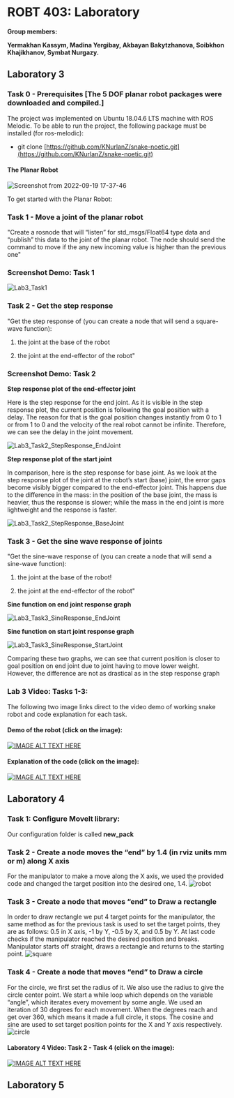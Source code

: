 # ROBT 403: Laboratory

**Group members:**

**Yermakhan Kassym, Madina Yergibay, Akbayan Bakytzhanova, Soibkhon Khajikhanov, Symbat Nurgazy.**



## Laboratory 3 
### Task 0 - Prerequisites [The 5 DOF planar robot packages were downloaded and compiled.]

The project was implemented on Ubuntu 18.04.6 LTS machine with ROS Melodic. To be able to run the project, the following package must be installed (for ros-melodic):

  - git clone [https://github.com/KNurlanZ/snake-noetic.git](https://github.com/KNurlanZ/snake-noetic.git)

#### The Planar Robot 

![Screenshot from 2022-09-19 17-37-46](https://user-images.githubusercontent.com/38093116/191009069-46c30621-b5c7-406c-ab96-3687db1c58d4.png)

To get started with the Planar Robot: 

### Task 1 - Move a joint of the planar robot
"Create a rosnode that will “listen” for std_msgs/Float64 type data and “publish” this data to the joint of the planar robot. The node should send the command to move if the any new incoming value is higher than the previous one"

### Screenshot Demo: Task 1

![Lab3_Task1](https://user-images.githubusercontent.com/38093116/191019623-1964f711-a30c-46e3-9a59-623d698141a2.png)

### Task 2 - Get the step response
"Get the step response of (you can create a node that will send a square-wave function):

1. the joint at the base of the robot 

2. the joint at the end-effector of the robot"

### Screenshot Demo: Task 2
**Step response plot of the end-effector joint**

Here is the step response for the end joint. As it is visible in the step response plot, the current position is following the goal position with a delay. The reason for that is the goal position changes instantly from 0 to 1 or from 1 to 0 and the velocity of the real robot cannot be infinite. Therefore, we can see the delay in the joint movement. 

![Lab3_Task2_StepResponse_EndJoint](https://user-images.githubusercontent.com/38093116/191019690-93a62df0-6ef9-4f89-9dfa-9886aae017fa.png)

**Step response plot of the start joint**

In comparison, here is the step response for base joint.  As we look at the step response plot of the joint at the robot’s start (base) joint, the error gaps become visibly bigger compared to the end-effector joint. This happens due to the difference in the mass: in the position of the base joint, the mass is heavier, thus the response is slower; while the mass in the end joint is more lightweight and the response is faster. 

![Lab3_Task2_StepResponse_BaseJoint](https://user-images.githubusercontent.com/38093116/191019697-5098343f-fda0-4e75-9db1-c217249b627a.png)



### Task 3 - Get the sine wave response of joints
"Get the sine-wave response of (you can create a node that will send a sine-wave
function):
1. the joint at the base of the robot!

2. the joint at the end-effector of the robot"

**Sine function on end joint response graph**

![Lab3_Task3_SineResponse_EndJoint](https://user-images.githubusercontent.com/38093116/191019723-5ff0b2fe-386e-4862-81f9-b18344b1bb58.png)

**Sine function on start joint response graph**

![Lab3_Task3_SineResponse_StartJoint](https://user-images.githubusercontent.com/38093116/191019731-1d5a340e-ecf4-4176-912b-1479897292d8.png)

Comparing these two graphs, we can see that current position is closer to goal position on end joint due to joint having to move lower weight. However, the difference are not as drastical as in the step response graph

### Lab 3 Video: Tasks 1-3:
  The following two image links direct to the video demo of working snake robot and code explanation for each task.
#### Demo of the robot (click on the image):
[![IMAGE ALT TEXT HERE](https://img.youtube.com/vi/PnbofYthCl8/0.jpg)](https://www.youtube.com/watch?v=PnbofYthCl8)

#### Explanation of the code (click on the image):
[![IMAGE ALT TEXT HERE](https://img.youtube.com/vi/PwkaDWMSovA/0.jpg)](https://www.youtube.com/watch?v=PwkaDWMSovA)


## Laboratory 4 
### Task 1: Configure MoveIt library:

Our configuration folder is called **new_pack**

### Task 2 - Create a node moves the “end” by 1.4 (in rviz units mm or m) along X axis
For the manipulator to make a move along the X axis, we used the provided code and changed the target position into the desired one, 1.4. 
![robot](https://user-images.githubusercontent.com/57484946/194858195-a3206055-a816-4fe2-ba5c-f0144d3adaec.png)

### Task 3 - Create a node that moves “end” to Draw a rectangle
In order to draw rectangle we put 4 target points for the manipulator, the same method as for the previous task is used to set the target points, they are as follows: 0.5 in X axis, -1 by Y, -0.5 by X, and 0.5 by Y. At last code checks if the manipulator reached the desired position and breaks. Manipulator starts off straight, draws a rectangle and returns to the starting point. 
![square](https://user-images.githubusercontent.com/57484946/194858215-c87fc158-ee89-4f8b-8c15-2f23819fce3f.jpg)

### Task 4 - Create a node that moves “end” to Draw a circle
For the circle, we first set the radius of it. We also use the radius to give the circle center point. We start a while loop which depends on the variable “angle”, which iterates every movement by some angle. We used an iteration of 30 degrees for each movement. When the degrees reach and get over 360, which means it made a full circle, it stops. The cosine and sine are used to set target position points for the X and Y axis respectively.   
![circle](https://user-images.githubusercontent.com/57484946/194858220-6c45c1af-c673-4021-ab4a-379c7296d89c.jpg)

#### Laboratory 4 Video: Task 2 - Task 4 (click on the image):
[![IMAGE ALT TEXT HERE](https://img.youtube.com/vi/bATRCBn6058/0.jpg)](https://youtu.be/bATRCBn6058)

## Laboratory 5
